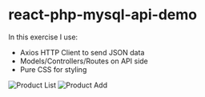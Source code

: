 # react-php-mysql-api-demo
In this exercise I use:
- Axios HTTP Client to send JSON data
- Models/Controllers/Routes on API side
- Pure CSS for styling

![Product List](product-list.jpg)
![Product Add](product-add.jpg)
